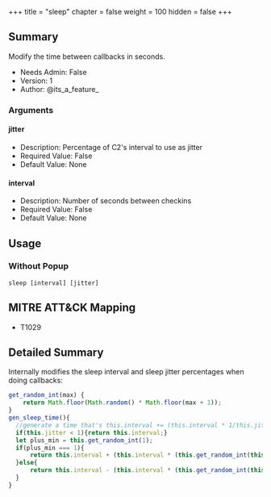 +++
title = "sleep"
chapter = false
weight = 100
hidden = false
+++

## Summary

Modify the time between callbacks in seconds. 
- Needs Admin: False  
- Version: 1  
- Author: @its_a_feature_  

### Arguments

#### jitter

- Description: Percentage of C2's interval to use as jitter   
- Required Value: False  
- Default Value: None  

#### interval

- Description: Number of seconds between checkins   
- Required Value: False  
- Default Value: None  

## Usage
### Without Popup

```
sleep [interval] [jitter]
```

## MITRE ATT&CK Mapping

- T1029  
## Detailed Summary
Internally modifies the sleep interval and sleep jitter percentages when doing callbacks:
```JavaScript
get_random_int(max) {
    return Math.floor(Math.random() * Math.floor(max + 1));
}
gen_sleep_time(){
  //generate a time that's this.interval += (this.interval * 1/this.jitter)
  if(this.jitter < 1){return this.interval;}
  let plus_min = this.get_random_int(1);
  if(plus_min === 1){
      return this.interval + (this.interval * (this.get_random_int(this.jitter)/100));
  }else{
      return this.interval - (this.interval * (this.get_random_int(this.jitter)/100));
  }
}
```
